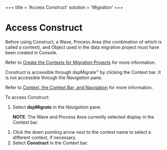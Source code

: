 +++
title = 'Access Construct'
solution = 'Migration'
+++

# Access Construct

Before using Construct, a Wave, Process Area (the combination of which
is called a context), and Object used in the data migration project must
have been created in Console.

Refer to [Create the Contexts for Migration
Projects](../../Console/Use_Cases/Create_Contexts_for_Migration_Projects)
for more information.

Construct is accessible through dspMigrate™ by clicking the Context bar.
It is not accessible through the *Navigation* pane.

Refer to [Context, the Context Bar, and
Navigation](../../dspMigrate/Context_Navigation) for more
information.

To access Construct:

1.  Select **dspMigrate** in the *Navigation* pane.
    
    **NOTE**: The Wave and Process Area currently selected display in
    the Context bar.

<!-- end list -->

1.  Click the down pointing arrow next to the context name to select a
    different context, if necessary.
2.  Select **Construct** in the Context bar.
